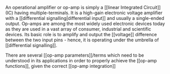 An operational amplifier or op-amp is simply a [[linear Integrated Circuit]] (IC) having multiple-terminals. It is a high-gain electronic voltage amplifier with a [[differential signalling|differential input]] and usually a single-ended output. Op-amps are among the most widely used electronic devices today as they are used in a vast array of consumer, industrial and scientific devices. Its basic role is to amplify and output the [[voltage]] difference between the two input pins - hence, it is operating under the umbrella of [[differential signalling]].

There are several [[op-amp parameters]]/terms which need to be understood in its applications in order to properly achieve the [[op-amp functions]], given the correct [[op-amp integration]]
